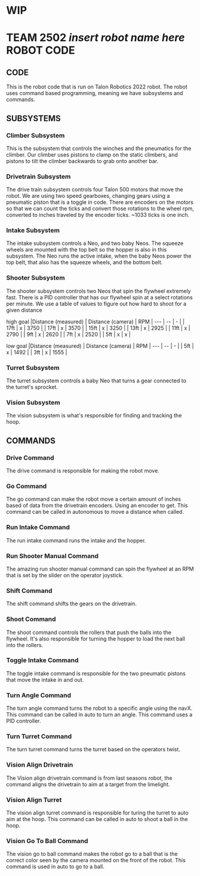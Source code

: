 # WIP


# TEAM 2502 *insert robot name here* ROBOT CODE

## CODE
This is the robot code that is run on Talon Robotics 2022 robot. The robot uses command based programming, meaning we have subsystems and commands.

## SUBSYSTEMS

### Climber Subsystem
This is the subsystem that controls the winches and the pneumatics for the climber. Our climber uses pistons to clamp on the static climbers, and pistons to
tilt the climber backwards to grab onto another bar.

### Drivetrain Subsystem
The drive train subsystem controls four Talon 500 motors that move the robot. We are using two speed gearboxes, changing gears using a pneumatic piston that is
a toggle in code. There are encoders on the motors so that we can count the ticks and convert those rotations to the wheel rpm, converted to inches traveled by the
encoder ticks. ~1033 ticks is one inch.

### Intake Subsystem
The intake subsystem controls a Neo, and two baby Neos. The squeeze wheels are mounted with the top belt so the hopper is also in this subsystem. The Neo runs the
active intake, when the baby Neos power the top belt, that also has the squeeze wheels, and the bottom belt.

### Shooter Subsystem
The shooter subsystem controls two Neos that spin the flywheel extremely fast. There is a PID controller that has our flywheel spin at a select rotations per
minute.
We use a table of values to figure out how hard to shoot for a given distance

high goal
|Distance (measured) | Distance (camera) | RPM
| ---  | -- | -    |
| 17ft | x  | 3750 |
| 17ft | x  | 3570 |
| 15ft | x  | 3250 |
| 13ft | x  | 2925 |
| 11ft | x  | 2790 |
| 9ft  | x  | 2620 |
| 7ft  | x  | 2520 |
| 5ft  | x  | x    |

low goal
|Distance (measured) | Distance (camera) | RPM
| --- | -- | -    |
| 5ft | x  | 1492 |
| 3ft | x  | 1555 |


### Turret Subsystem
The turret subsystem controls a baby Neo that turns a gear connected to the turret's sprocket.

### Vision Subsystem
The vision subsystem is what's responsible for finding and tracking the hoop.

## COMMANDS

### Drive Command
The drive command is responsible for making the robot move.

### Go Command
The go command can make the robot move a certain amount of inches based of data from the drivetrain encoders. Using an encoder to get. This command can be called in
autonomous to move a distance when called.

### Run Intake Command
The run intake command runs the intake and the hopper.

### Run Shooter Manual Command
The amazing run shooter manual command can spin the flywheel at an RPM that is set by the slider on the operator joystick.

### Shift Command
The shift command shifts the gears on the drivetrain.

### Shoot Command
The shoot command controls the rollers that push the balls into the flywheel. It's also responsible for turning the hopper to load the next ball into the rollers.

### Toggle Intake Command
The toggle intake command is responsible for the two pneumatic pistons that move the intake in and out.

### Turn Angle Command
The turn angle command turns the robot to a specific angle using the navX. This command can be called in auto to turn an angle. This command uses a PID controller.

### Turn Turret Command
The turn turret command turns the turret based on the operators twist.

### Vision Align Drivetrain
The Vision align drivetrain command is from last seasons robot, the command aligns the drivetrain to aim at a target from the limelight.

### Vision Align Turret
The vision align turret command is responsible for turing the turret to auto aim at the hoop. This command can be called in auto to shoot a ball in the hoop.

### Vision Go To Ball Command
The vision go to ball command makes the robot go to a ball that is the correct color seen by the camera mounted on the front of the robot. This command is used in
auto to go to a ball.
